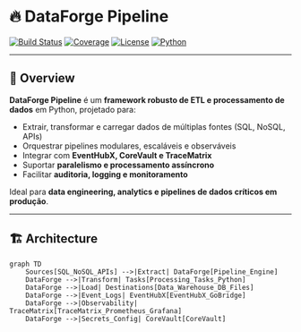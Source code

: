 # 🔥 DataForge Pipeline

[![Build Status](https://img.shields.io/github/actions/workflow/status/<usuario>/core-dataforge-pipeline-python/build.yml?branch=main)](https://github.com/<usuario>/core-dataforge-pipeline-python/actions)
[![Coverage](https://img.shields.io/codecov/c/github/<usuario>/core-dataforge-pipeline-python)](https://codecov.io/gh/<usuario>/core-dataforge-pipeline-python)
[![License](https://img.shields.io/github/license/<usuario>/core-dataforge-pipeline-python)](LICENSE)
[![Python](https://img.shields.io/badge/Python-3.12-blue)](https://www.python.org/)

---

## 🚀 Overview

**DataForge Pipeline** é um **framework robusto de ETL e processamento de dados** em Python, projetado para:

- Extrair, transformar e carregar dados de múltiplas fontes (SQL, NoSQL, APIs)  
- Orquestrar pipelines modulares, escaláveis e observáveis  
- Integrar com **EventHubX, CoreVault e TraceMatrix**  
- Suportar **paralelismo e processamento assíncrono**  
- Facilitar **auditoria, logging e monitoramento**  

Ideal para **data engineering, analytics e pipelines de dados críticos em produção**.

---

## 🏗 Architecture

```mermaid
graph TD
    Sources[SQL_NoSQL_APIs] -->|Extract| DataForge[Pipeline_Engine]
    DataForge -->|Transform| Tasks[Processing_Tasks_Python]
    DataForge -->|Load| Destinations[Data_Warehouse_DB_Files]
    DataForge -->|Event_Logs| EventHubX[EventHubX_GoBridge]
    DataForge -->|Observability| TraceMatrix[TraceMatrix_Prometheus_Grafana]
    DataForge -->|Secrets_Config| CoreVault[CoreVault]

